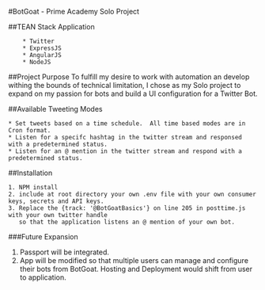 #BotGoat - Prime Academy Solo Project

##TEAN Stack Application
```
	* Twitter
	* ExpressJS
	* AngularJS
	* NodeJS
```

##Project Purpose
To fulfill my desire to work with automation an develop withing the bounds of technical limitation, I chose as my Solo project to expand on my passion for bots and build a UI configuration for a Twitter Bot.

##Available Tweeting Modes
```
* Set tweets based on a time schedule.  All time based modes are in Cron format.
* Listen for a specifc hashtag in the twitter stream and responsed with a predetermined status.
* Listen for an @ mention in the twitter stream and respond with a predetermined status.

```

##Installation
```
1. NPM install
2. include at root directory your own .env file with your own consumer keys, secrets and API keys.
3. Replace the {track: '@BotGoatBasics'} on line 205 in posttime.js with your own twitter handle 
   so that the application listens an @ mention of your own bot.
```

###Future Expansion
1. Passport will be integrated.
2. App will be modified so that multiple users can manage and configure their bots from BotGoat.  Hosting and Deployment would shift from user to application.
